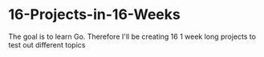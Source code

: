 # 16-Projects-in-16-Weeks
The goal is to learn Go. Therefore I'll be creating 16 1 week long projects to test out different topics
